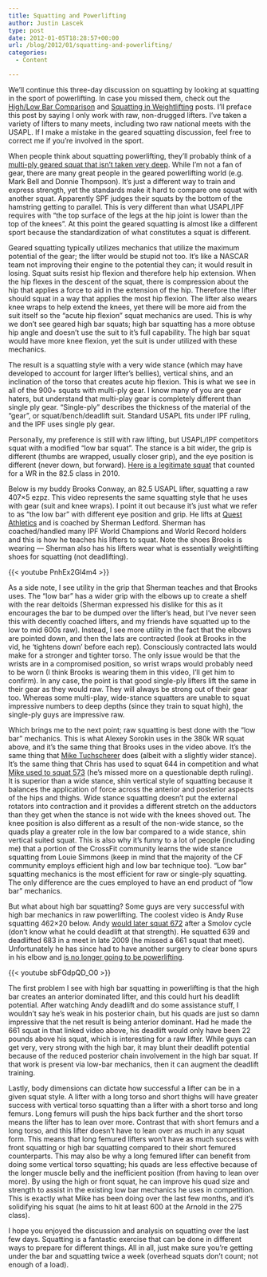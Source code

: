 ```yaml
---
title: Squatting and Powerlifting
author: Justin Lascek
type: post
date: 2012-01-05T18:28:57+00:00
url: /blog/2012/01/squatting-and-powerlifting/
categories:
  - Content

---
```

We&#8217;ll continue this three-day discussion on squatting by looking at squatting in the sport of powerlifting. In case you missed them, check out the <a href="/blog/2012/01/low-bar-vs-high-bar-squatting/" target="_blank">High/Low Bar Comparison</a> and <a href="/blog/2012/01/squatting-and-weightlifting/" target="_blank">Squatting in Weightlifting</a> posts. I&#8217;ll preface this post by saying I only work with raw, non-drugged lifters. I&#8217;ve taken a variety of lifters to many meets, including two raw national meets with the USAPL. If I make a mistake in the geared squatting discussion, feel free to correct me if you&#8217;re involved in the sport.
  

  
When people think about squatting powerlifting, they&#8217;ll probably think of a <a href="/blog/2012/01/squatting-and-weightlifting/" target="_blank">multi-ply geared squat that isn&#8217;t taken very deep</a>. While I&#8217;m not a fan of gear, there are many great people in the geared powerlifting world (e.g. Mark Bell and Donnie Thompson). It&#8217;s just a different way to train and express strength, yet the standards make it hard to compare one squat with another squat. Apparently SPF judges their squats by the bottom of the hamstring getting to parallel. This is very different than what USAPL/IPF requires with &#8220;the top surface of the legs at the hip joint is lower than the top of the knees&#8221;. At this point the geared squatting is almost like a different sport because the standardization of what constitutes a squat is different.
  

  
Geared squatting typically utilizes mechanics that utilize the maximum potential of the gear; the lifter would be stupid not too. It&#8217;s like a NASCAR team not improving their engine to the potential they can; it would result in losing. Squat suits resist hip flexion and therefore help hip extension. When the hip flexes in the descent of the squat, there is compression about the hip that applies a force to aid in the extension of the hip. Therefore the lifter should squat in a way that applies the most hip flexion. The lifter also wears knee wraps to help extend the knees, yet there will be more aid from the suit itself so the &#8220;acute hip flexion&#8221; squat mechanics are used. This is why we don&#8217;t see geared high bar squats; high bar squatting has a more obtuse hip angle and doesn&#8217;t use the suit to it&#8217;s full capability. The high bar squat would have more knee flexion, yet the suit is under utilized with these mechanics.
  

  
The result is a squatting style with a very wide stance (which may have developed to account for larger lifter&#8217;s bellies), vertical shins, and an inclination of the torso that creates acute hip flexion. This is what we see in all of the 900+ squats with multi-ply gear. I know many of you are gear haters, but understand that multi-play gear is completely different than single ply gear. &#8220;Single-ply&#8221; describes the thickness of the material of the &#8220;gear&#8221;, or squat/bench/deadlift suit. Standard USAPL fits under IPF ruling, and the IPF uses single ply gear.
  
**<!--more-->**


  

  
Personally, my preference is still with raw lifting, but USAPL/IPF competitors squat with a modified &#8220;low bar squat&#8221;. The stance is a bit wider, the grip is different (thumbs are wrapped, usually closer grip), and the eye position is different (never down, but forward). <a href="http://www.youtube.com/watch?v=ZwuSTqA1FlU" target="_blank">Here is a legitimate squat</a> that counted for a WR in the 82.5 class in 2010.
  

  
Below is my buddy Brooks Conway, an 82.5 USAPL lifter, squatting a raw 407&#215;5 ezpz. This video represents the same squatting style that he uses with gear (suit and knee wraps). I point it out because it&#8217;s just what we refer to as &#8220;the low bar&#8221; with different eye position and grip. He lifts at <a href="http://www.quest-athletics.com/" target="_blank">Quest Athletics</a> and is coached by Sherman Ledford. Sherman has coached/handled many IPF World Champions and World Record holders and this is how he teaches his lifters to squat. Note the shoes Brooks is wearing &#8212; Sherman also has his lifters wear what is essentially weightlifting shoes for squatting (not deadlifting).
  

  
{{< youtube PnhEx2Gl4m4 >}}
  

  
As a side note, I see utility in the grip that Sherman teaches and that Brooks uses. The &#8220;low bar&#8221; has a wider grip with the elbows up to create a shelf with the rear deltoids (Sherman expressed his dislike for this as it encourages the bar to be dumped over the lifter&#8217;s head, but I&#8217;ve never seen this with decently coached lifters, and my friends have squatted up to the low to mid 600s raw). Instead, I see more utility in the fact that the elbows are pointed down, and then the lats are contracted (look at Brooks in the vid, he &#8216;tightens down&#8217; before each rep). Consciously contracted lats would make for a stronger and tighter torso. The only issue would be that the wrists are in a compromised position, so wrist wraps would probably need to be worn (I think Brooks is wearing them in this video, I&#8217;ll get him to confirm). In any case, the point is that good single-ply lifters lift the same in their gear as they would raw. They will always be strong out of their gear too. Whereas some multi-play, wide-stance squatters are unable to squat impressive numbers to deep depths (since they train to squat high), the single-ply guys are impressive raw.
  

  
Which brings me to the next point; raw squatting is best done with the &#8220;low bar&#8221; mechanics. This is what Alexey Sorokin uses in the 380k WR squat above, and it&#8217;s the same thing that Brooks uses in the video above. It&#8217;s the same thing that <a href="http://www.youtube.com/watch?v=BrGIh84HBzg&#038;list=UUs9S1Uqx7vYYzzQFkf5qcAg&#038;index=5&#038;feature=plcp" target="_blank">Mike Tuchscherer</a> does (albeit with a slightly wider stance). It&#8217;s the same thing that Chris has used to squat 644 in competition and what <a href="http://www.youtube.com/watch?v=rXeT2KckW7c&#038;feature=plcp&#038;context=C3e867caUDOEgsToPDskLh5hFn3mhnSkGb2zeKK8Nl" target="_blank">Mike used to squat 573</a> (he&#8217;s missed more on a questionable depth ruling). It is superior than a wide stance, shin vertical style of squatting because it balances the application of force across the anterior and posterior aspects of the hips and thighs. Wide stance squatting doesn&#8217;t put the external rotators into contraction and it provides a different stretch on the adductors than they get when the stance is not wide with the knees shoved out. The knee position is also different as a result of the non-wide stance, so the quads play a greater role in the low bar compared to a wide stance, shin vertical suited squat. This is also why it&#8217;s funny to a lot of people (including me) that a portion of the CrossFit community learns the wide stance squatting from Louie Simmons (keep in mind that the majority of the CF community employs efficient high and low bar technique too). &#8220;Low bar&#8221; squatting mechanics is the most efficient for raw or single-ply squatting. The only difference are the cues employed to have an end product of &#8220;low bar&#8221; mechanics.
  

  
But what about high bar squatting? Some guys are very successful with high bar mechanics in raw powerlifting. The coolest video is Andy Ruse squatting 462&#215;20 below. Andy <a href="http://youtu.be/i7T-s73UUBs?t=2m8s" target="_blank">would later squat 672</a> after a Smolov cycle (don&#8217;t know what he could deadlift at that strength). He squatted 639 and deadlifted 683 in a meet in late 2009 (he missed a 661 squat that meet). Unfortunately he has since had to have another surgery to clear bone spurs in his elbow and <a href="http://forum.bodybuilding.com/showthread.php?t=118490371&#038;page=53" target="_blank">is no longer going to be powerlifting</a>.
  

  
{{< youtube sbFGdpQD_O0 >}}
  

  
The first problem I see with high bar squatting in powerlifting is that the high bar creates an anterior dominated lifter, and this could hurt his deadlift potential. After watching Andy deadlift and do some assistance stuff, I wouldn&#8217;t say he&#8217;s weak in his posterior chain, but his quads are just so damn impressive that the net result is being anterior dominant. Had he made the 661 squat in that linked video above, his deadlift would only have been 22 pounds above his squat, which is interesting for a raw lifter. While guys can get very, very strong with the high bar, it may blunt their deadlift potential because of the reduced posterior chain involvement in the high bar squat. If that work is present via low-bar mechanics, then it can augment the deadlift training.
  

  
Lastly, body dimensions can dictate how successful a lifter can be in a given squat style. A lifter with a long torso and short thighs will have greater success with vertical torso squatting than a lifter with a short torso and long femurs. Long femurs will push the hips back further and the short torso means the lifter has to lean over more. Contrast that with short femurs and a long torso, and this lifter doesn&#8217;t have to lean over as much in any squat form. This means that long femured lifters won&#8217;t have as much success with front squatting or high bar squatting compared to their short femured counterparts. This may also be why a long femured lifter can benefit from doing some vertical torso squatting; his quads are less effective because of the longer muscle belly and the inefficient position (from having to lean over more). By using the high or front squat, he can improve his quad size and strength to assist in the existing low bar mechanics he uses in competition. This is exactly what Mike has been doing over the last few months, and it&#8217;s solidifying his squat (he aims to hit at least 600 at the Arnold in the 275 class).
  

  
I hope you enjoyed the discussion and analysis on squatting over the last few days. Squatting is a fantastic exercise that can be done in different ways to prepare for different things. All in all, just make sure you&#8217;re getting under the bar and squatting twice a week (overhead squats don&#8217;t count; not enough of a load).
